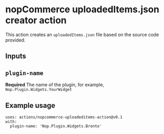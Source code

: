 # nopCommerce uploadedItems.json creator action

This action creates an `uploadedItems.json` file based on the source code provided.

## Inputs

## `plugin-name`

**Required** The name of the plugin, for example, `Nop.Plugin.Widgets.YourWidget`

## Example usage

```
uses: actions/nopcommerce-uploadeditems-action@v0.1
with:
  plugin-name: 'Nop.Plugin.Widgets.Bronto'
```
